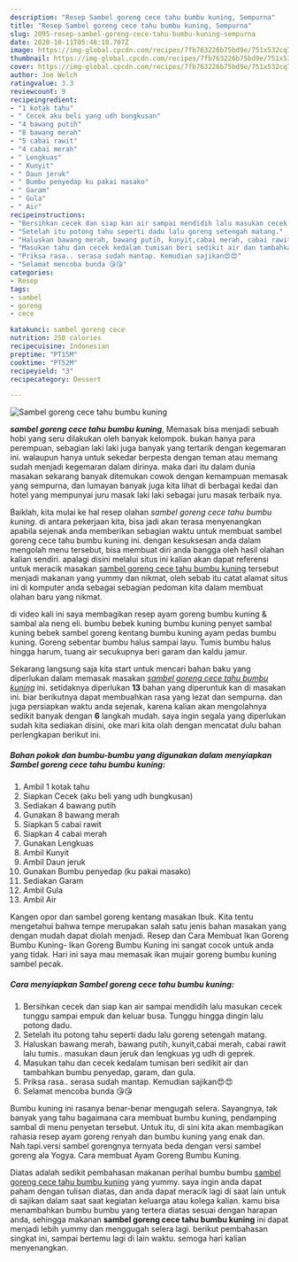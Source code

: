 ```yaml
---
description: "Resep Sambel goreng cece tahu bumbu kuning, Sempurna"
title: "Resep Sambel goreng cece tahu bumbu kuning, Sempurna"
slug: 2095-resep-sambel-goreng-cece-tahu-bumbu-kuning-sempurna
date: 2020-10-11T05:48:18.707Z
image: https://img-global.cpcdn.com/recipes/7fb763226b75bd9e/751x532cq70/sambel-goreng-cece-tahu-bumbu-kuning-foto-resep-utama.jpg
thumbnail: https://img-global.cpcdn.com/recipes/7fb763226b75bd9e/751x532cq70/sambel-goreng-cece-tahu-bumbu-kuning-foto-resep-utama.jpg
cover: https://img-global.cpcdn.com/recipes/7fb763226b75bd9e/751x532cq70/sambel-goreng-cece-tahu-bumbu-kuning-foto-resep-utama.jpg
author: Joe Welch
ratingvalue: 3.3
reviewcount: 9
recipeingredient:
- "1 kotak tahu"
- " Cecek aku beli yang udh bungkusan"
- "4 bawang putih"
- "8 bawang merah"
- "5 cabai rawit"
- "4 cabai merah"
- " Lengkuas"
- " Kunyit"
- " Daun jeruk"
- " Bumbu penyedap ku pakai masako"
- " Garam"
- " Gula"
- " Air"
recipeinstructions:
- "Bersihkan cecek dan siap kan air sampai mendidih lalu masukan cecek tunggu sampai empuk dan keluar busa. Tunggu hingga dingin lalu potong dadu."
- "Setelah itu potong tahu seperti dadu lalu goreng setengah matang."
- "Haluskan bawang merah, bawang putih, kunyit,cabai merah, cabai rawit lalu tumis.. masukan daun jeruk dan lengkuas yg udh di geprek."
- "Masukan tahu dan cecek kedalam tumisan beri sedikit air dan tambahkan bumbu penyedap, garam, dan gula."
- "Priksa rasa.. serasa sudah mantap. Kemudian sajikan😍😍"
- "Selamat mencoba bunda 😘😘"
categories:
- Resep
tags:
- sambel
- goreng
- cece

katakunci: sambel goreng cece 
nutrition: 250 calories
recipecuisine: Indonesian
preptime: "PT15M"
cooktime: "PT52M"
recipeyield: "3"
recipecategory: Dessert

---
```



![Sambel goreng cece tahu bumbu kuning](https://img-global.cpcdn.com/recipes/7fb763226b75bd9e/751x532cq70/sambel-goreng-cece-tahu-bumbu-kuning-foto-resep-utama.jpg)

<b><i>sambel goreng cece tahu bumbu kuning</i></b>, Memasak bisa menjadi sebuah hobi yang seru dilakukan oleh banyak kelompok. bukan hanya para perempuan, sebagian laki laki juga banyak yang tertarik dengan kegemaran ini. walaupun hanya untuk sekedar berpesta dengan teman atau memang sudah menjadi kegemaran dalam dirinya. maka dari itu dalam dunia masakan sekarang banyak ditemukan cowok dengan kemampuan memasak yang sempurna, dan lumayan banyak juga kita lihat di berbagai kedai dan hotel yang mempunyai juru masak laki laki sebagai juru masak terbaik nya.

Baiklah, kita mulai ke hal resep olahan <i>sambel goreng cece tahu bumbu kuning</i>. di antara pekerjaan kita, bisa jadi akan terasa menyenangkan apabila sejenak anda memberikan sebagian waktu untuk membuat sambel goreng cece tahu bumbu kuning ini. dengan kesuksesan anda dalam mengolah menu tersebut, bisa membuat diri anda bangga oleh hasil olahan kalian sendiri. apalagi disini melalui situs ini kalian akan dapat referensi untuk meracik masakan <u>sambel goreng cece tahu bumbu kuning</u> tersebut menjadi makanan yang yummy dan nikmat, oleh sebab itu catat alamat situs ini di komputer anda sebagai sebagian pedoman kita dalam membuat olahan baru yang nikmat.

di video kali ini saya membagikan resep ayam goreng bumbu kuning &amp; sambal ala neng eli. bumbu bebek kuning bumbu kuning penyet sambal kuning bebek sambel goreng kentang bumbu kuning ayam pedas bumbu kuning. Goreng sebentar bumbu halus sampai layu. Tumis bumbu halus hingga harum, tuang air secukupnya beri garam dan kaldu jamur.


Sekarang langsung saja kita start untuk mencari bahan baku yang diperlukan dalam memasak masakan <u><i>sambel goreng cece tahu bumbu kuning</i></u> ini. setidaknya diperlukan <b>13</b> bahan yang diperuntuk kan di masakan ini. biar berikutnya dapat membuahkan rasa yang lezat dan sempurna. dan juga persiapkan waktu anda sejenak, karena kalian akan mengolahnya sedikit banyak dengan <b>6</b> langkah mudah. saya ingin segala yang diperlukan sudah kita sediakan disini, oke mari kita olah dengan mencatat dulu bahan perlengkapan berikut ini.

<!--inarticleads1-->

##### Bahan pokok dan bumbu-bumbu yang digunakan dalam menyiapkan Sambel goreng cece tahu bumbu kuning:

1. Ambil 1 kotak tahu
1. Siapkan  Cecek (aku beli yang udh bungkusan)
1. Sediakan 4 bawang putih
1. Gunakan 8 bawang merah
1. Siapkan 5 cabai rawit
1. Siapkan 4 cabai merah
1. Gunakan  Lengkuas
1. Ambil  Kunyit
1. Ambil  Daun jeruk
1. Gunakan  Bumbu penyedap (ku pakai masako)
1. Sediakan  Garam
1. Ambil  Gula
1. Ambil  Air


Kangen opor dan sambel goreng kentang masakan Ibuk. Kita tentu mengetahui bahwa tempe merupakan salah satu jenis bahan masakan yang dengan mudah dapat diolah menjadi. Resep dan Cara Membuat Ikan Goreng Bumbu Kuning- Ikan Goreng Bumbu Kuning ini sangat cocok untuk anda yang tidak. Hari ini saya mau memasak ikan mujair goreng bumbu kuning sambel pecak. 

<!--inarticleads2-->

##### Cara menyiapkan Sambel goreng cece tahu bumbu kuning:

1. Bersihkan cecek dan siap kan air sampai mendidih lalu masukan cecek tunggu sampai empuk dan keluar busa. Tunggu hingga dingin lalu potong dadu.
1. Setelah itu potong tahu seperti dadu lalu goreng setengah matang.
1. Haluskan bawang merah, bawang putih, kunyit,cabai merah, cabai rawit lalu tumis.. masukan daun jeruk dan lengkuas yg udh di geprek.
1. Masukan tahu dan cecek kedalam tumisan beri sedikit air dan tambahkan bumbu penyedap, garam, dan gula.
1. Priksa rasa.. serasa sudah mantap. Kemudian sajikan😍😍
1. Selamat mencoba bunda 😘😘


Bumbu kuning ini rasanya benar-benar mengugah selera. Sayangnya, tak banyak yang tahu bagaimana cara membuat bumbu kuning, pendamping sambal di menu penyetan tersebut. Untuk itu, di sini kita akan membagikan rahasia resep ayam goreng renyah dan bumbu kuning yang enak dan. Nah.tapi.versi sambel gorengnya ternyata beda dengan versi sambel goreng ala Yogya. Cara membuat Ayam Goreng Bumbu Kuning. 

Diatas adalah sedikit pembahasan makanan perihal bumbu bumbu <u>sambel goreng cece tahu bumbu kuning</u> yang yummy. saya ingin anda dapat paham dengan tulisan diatas, dan anda dapat meracik lagi di saat lain untuk di sajikan dalam saat saat kegiatan keluarga atau kolega kalian. kamu bisa menambahkan bumbu bumbu yang tertera diatas sesuai dengan harapan anda, sehingga makanan <b>sambel goreng cece tahu bumbu kuning</b> ini dapat menjadi lebih yummy dan menggugah selera lagi. berikut pembahasan singkat ini, sampai bertemu lagi di lain waktu. semoga hari kalian menyenangkan.
